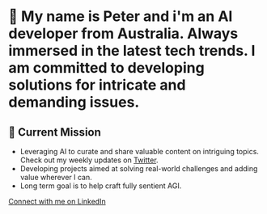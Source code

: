 # 👋 My name is Peter and i'm an AI developer from Australia. Always immersed in the latest tech trends. I am committed to developing solutions for intricate and demanding issues.

## 🎯 Current Mission 
- Leveraging AI to curate and share valuable content on intriguing topics. Check out my weekly updates on [Twitter](https://twitter.com/p22_peter).
- Developing projects aimed at solving real-world challenges and adding value wherever I can.
- Long term goal is to help craft fully sentient AGI. 

[Connect with me on LinkedIn](https://www.linkedin.com/in/peter-preketes-ab6b3b208/)
